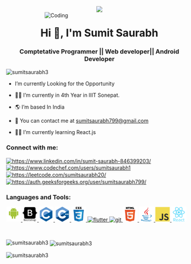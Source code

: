 <div align="center">
<img align="center" width="1200" src="[https://media.tenor.com/rePDfDWO3XoAAAAd/hacking.gif](https://media3.giphy.com/media/v1.Y2lkPTc5MGI3NjExbWR1MzZscTloZXQxNG1obTcxbWtqbDJoZjF5bHN2eXJxMHI3OTAwMSZlcD12MV9pbnRlcm5hbF9naWZfYnlfaWQmY3Q9Zw/ko7twHhomhk8E/giphy.gif)"></div>
<img align="right" alt="Coding" width="400" src="https://media.tenor.com/rePDfDWO3XoAAAAd/hacking.gif">
<h1 align="center">Hi 👋, I'm Sumit Saurabh</h1>
<h3 align="center">Comptetative Programmer || Web developer|| Android Developer</h3>
<p align="left"> <img src="https://komarev.com/ghpvc/?username=sumitsaurabh3&label=Profile%20views&color=0e75b6&style=flat" alt="sumitsaurabh3" /> </p>

-  I’m currently Looking for the Opportunity
 
- 🧑‍🎓 I’m currently in 4th Year in IIIT Sonepat.
 
- 🌎 I’m based In India

- 📧 You can contact me at sumitsaurabh799@gmail.com 

- 👨‍💻 I’m currently learning React.js  

<h3 align="left">Connect with me:</h3>
<p align="left">
<a href="https://www.linkedin.com/in/sumit-saurabh-846399203/" target="blank"><img align="center" src="https://raw.githubusercontent.com/rahuldkjain/github-profile-readme-generator/master/src/images/icons/Social/linked-in-alt.svg" alt="https://www.linkedin.com/in/sumit-saurabh-846399203/" height="30" width="40" /></a>
<a href="https://www.codechef.com/users/sumitsaurabh1" target="blank"><img align="center" src="https://cdn.codechef.com/images/cc-logo.svg" alt="https://www.codechef.com/users/sumitsaurabh1" height="30" width="40" /></a>
<a href="https://leetcode.com/sumitsaurabh20/" target="blank"><img align="center" src="https://raw.githubusercontent.com/rahuldkjain/github-profile-readme-generator/master/src/images/icons/Social/leet-code.svg" alt="https://leetcode.com/sumitsaurabh20/" height="30" width="40" /></a>
<a href="https://auth.geeksforgeeks.org/user/https://auth.geeksforgeeks.org/user/sumitsaurabh799/" target="blank"><img align="center" src="https://raw.githubusercontent.com/rahuldkjain/github-profile-readme-generator/master/src/images/icons/Social/geeks-for-geeks.svg" alt="https://auth.geeksforgeeks.org/user/sumitsaurabh799/" height="30" width="40" /></a>
</p>

<h3 align="left">Languages and Tools:</h3>
<p align="left"> <a href="https://developer.android.com" target="_blank" rel="noreferrer"> <img src="https://raw.githubusercontent.com/devicons/devicon/master/icons/android/android-original-wordmark.svg" alt="android" width="40" height="40"/> </a> <a href="https://getbootstrap.com" target="_blank" rel="noreferrer"> <img src="https://raw.githubusercontent.com/devicons/devicon/master/icons/bootstrap/bootstrap-plain-wordmark.svg" alt="bootstrap" width="40" height="40"/> </a> <a href="https://www.cprogramming.com/" target="_blank" rel="noreferrer"> <img src="https://raw.githubusercontent.com/devicons/devicon/master/icons/c/c-original.svg" alt="c" width="40" height="40"/> </a> <a href="https://www.w3schools.com/cpp/" target="_blank" rel="noreferrer"> <img src="https://raw.githubusercontent.com/devicons/devicon/master/icons/cplusplus/cplusplus-original.svg" alt="cplusplus" width="40" height="40"/> </a> <a href="https://www.w3schools.com/css/" target="_blank" rel="noreferrer"> <img src="https://raw.githubusercontent.com/devicons/devicon/master/icons/css3/css3-original-wordmark.svg" alt="css3" width="40" height="40"/> </a> <a href="https://flutter.dev" target="_blank" rel="noreferrer"> <img src="https://www.vectorlogo.zone/logos/flutterio/flutterio-icon.svg" alt="flutter" width="40" height="40"/> </a> <a href="https://git-scm.com/" target="_blank" rel="noreferrer"> <img src="https://www.vectorlogo.zone/logos/git-scm/git-scm-icon.svg" alt="git" width="40" height="40"/> </a> <a href="https://www.w3.org/html/" target="_blank" rel="noreferrer"> <img src="https://raw.githubusercontent.com/devicons/devicon/master/icons/html5/html5-original-wordmark.svg" alt="html5" width="40" height="40"/> </a> <a href="https://www.java.com" target="_blank" rel="noreferrer"> <img src="https://raw.githubusercontent.com/devicons/devicon/master/icons/java/java-original.svg" alt="java" width="40" height="40"/> </a> <a href="https://developer.mozilla.org/en-US/docs/Web/JavaScript" target="_blank" rel="noreferrer"> <img src="https://raw.githubusercontent.com/devicons/devicon/master/icons/javascript/javascript-original.svg" alt="javascript" width="40" height="40"/> </a> <a href="https://reactjs.org/" target="_blank" rel="noreferrer"> <img src="https://raw.githubusercontent.com/devicons/devicon/master/icons/react/react-original-wordmark.svg" alt="react" width="40" height="40"/> </a> </p>
<br>
<p><img align="left" src="https://github-readme-stats.vercel.app/api/top-langs?username=sumitsaurabh3&show_icons=true&locale=en&layout=compact" alt="sumitsaurabh3" /></p>

<p>&nbsp;<img align="center" src="https://github-readme-stats.vercel.app/api?username=sumitsaurabh3&show_icons=true&locale=en" alt="sumitsaurabh3" /></p>

<p><img align="center" src="https://github-readme-streak-stats.herokuapp.com/?user=sumitsaurabh3&" alt="sumitsaurabh3" /></p>
